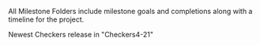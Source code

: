 All Milestone Folders include milestone goals and completions along with a timeline for the project.

Newest Checkers release in "Checkers4-21"
